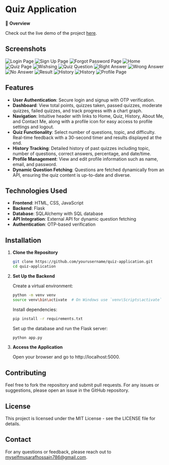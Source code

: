 # Quiz Application

🚀 **Overview**

Check out the live demo of the project [here](https://quizraf.pythonanywhere.com).

## Screenshots

![Login Page](screenshots/login.png)
![Sign Up Page](screenshots/signup.png)
![Forgot Password Page](screenshots/forgot-password.png)
![Home](screenshots/home.png)
![Quiz Page](screenshots/question-select.png)
![Wishsing](screenshots/greet-message.png)
![Quiz Question](screenshots/quiz-question.png)
![Right Answer](screenshots/right-answer.png)
![Wrong Answer](screenshots/wrong-answer.png)
![No Answer](screenshots/no-answer.png)
![Result](screenshots/result.png)
![History](screenshots/history.png)
![History](screenshots/history-2.png)
![Profile Page](screenshots/profile.png)

## Features

- **User Authentication**: Secure login and signup with OTP verification.
- **Dashboard**: View total points, quizzes taken, passed quizzes, moderate quizzes, failed quizzes, and track progress with a chart graph.
- **Navigation**: Intuitive header with links to Home, Quiz, History, About Me, and Contact Me, along with a profile icon for easy access to profile settings and logout.
- **Quiz Functionality**: Select number of questions, topic, and difficulty. Real-time feedback with a 30-second timer and results displayed at the end.
- **History Tracking**: Detailed history of past quizzes including topic, number of questions, correct answers, percentage, and date/time.
- **Profile Management**: View and edit profile information such as name, email, and password.
- **Dynamic Question Fetching**: Questions are fetched dynamically from an API, ensuring the quiz content is up-to-date and diverse.

## Technologies Used

- **Frontend**: HTML, CSS, JavaScript
- **Backend**: Flask
- **Database**: SQLAlchemy with SQL database
- **API Integration**: External API for dynamic question fetching
- **Authentication**: OTP-based verification

## Installation

1. **Clone the Repository**

   ```bash
   git clone https://github.com/yourusername/quiz-application.git
   cd quiz-application
   ```
2. **Set Up the Backend**

    Create a virtual environment:

    ```bash
    python -m venv venv
    source venv\bin\activate  # On Windows use `venv\Scripts\activate`
    ```
    Install dependencies:

    ```bash
    pip install -r requirements.txt
    ```
    Set up the database and run the Flask server:

    ```bash
    python app.py
    ```
2. **Access the Application**

    Open your browser and go to http://localhost:5000.

## Contributing
Feel free to fork the repository and submit pull requests. For any issues or suggestions, please open an issue in the GitHub repository.

## License
This project is licensed under the MIT License - see the LICENSE file for details.

## Contact
For any questions or feedback, please reach out to myselfmusarafhossain786@gmail.com.